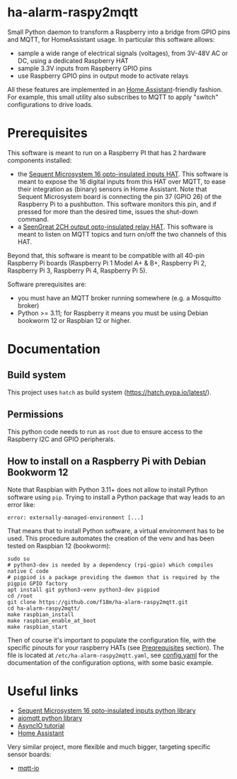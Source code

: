 # ha-alarm-raspy2mqtt

Small Python daemon to transform a Raspberry into a bridge from GPIO pins and MQTT, for HomeAssistant usage.
In particular this software allows:
* sample a wide range of electrical signals (voltages), from 3V-48V AC or DC, using a dedicated Raspberry HAT
* sample 3.3V inputs from Raspberry GPIO pins
* use Raspberry GPIO pins in output mode to activate relays

All these features are implemented in an [Home Assistant](https://www.home-assistant.io/)-friendly fashion.
For example, this small utility also subscribes to MQTT to apply "switch" configurations to drive loads.

# Prerequisites

This software is meant to run on a Raspberry PI that has 2 hardware components installed:
* the [Sequent Microsystem 16 opto-insulated inputs HAT](https://sequentmicrosystems.com/collections/all-io-cards/products/16-universal-inputs-card-for-raspberry-pi).
   This software is meant to expose the 16 digital inputs from this HAT
   over MQTT, to ease their integration as (binary) sensors in Home Assistant.
   Note that Sequent Microsystem board is connecting the pin 37 (GPIO 26) of the Raspberry Pi 
   to a pushbutton. This software monitors this pin, and if pressed for more than the
   desired time, issues the shut-down command.
* a [SeenGreat 2CH output opto-insulated relay HAT](https://seengreat.com/wiki/107/).
   This software is meant to listen on MQTT topics and turn on/off the
   two channels of this HAT.

Beyond that, this software is meant to be compatible with all 40-pin Raspberry Pi boards
(Raspberry Pi 1 Model A+ & B+, Raspberry Pi 2, Raspberry Pi 3, Raspberry Pi 4,
Raspberry Pi 5).

Software prerequisites are:
* you must have an MQTT broker running somewhere (e.g. a Mosquitto broker)
* Python >= 3.11; for Raspberry it means you must be using Debian bookworm 12 or Raspbian 12 or higher.


# Documentation

## Build system

This project uses `hatch` as build system (https://hatch.pypa.io/latest/).

## Permissions

This python code needs to run as `root` due to ensure access to the Raspberry I2C and GPIO peripherals.

## How to install on a Raspberry Pi with Debian Bookworm 12

Note that Raspbian with Python 3.11+ does not allow to install Python software using `pip`.
Trying to install a Python package that way leads to an error like:

```
error: externally-managed-environment [...]
```

That means that to install Python software, a virtual environment has to be used.
This procedure automates the creation of the venv and has been tested on Raspbian 12 (bookworm):

```
sudo su
# python3-dev is needed by a dependency (rpi-gpio) which compiles native C code
# pigpiod is a package providing the daemon that is required by the pigpio GPIO factory
apt install git python3-venv python3-dev pigpiod
cd /root
git clone https://github.com/f18m/ha-alarm-raspy2mqtt.git
cd ha-alarm-raspy2mqtt/
make raspbian_install
make raspbian_enable_at_boot
make raspbian_start
```

Then of course it's important to populate the configuration file, with the specific pinouts for your raspberry HATs
(see [Preqrequisites](#prerequisites) section). The file is located at `/etc/ha-alarm-raspy2mqtt.yaml`, see [config.yaml](config.yaml) for 
the documentation of the configuration options, with some basic example.


# Useful links

* [Sequent Microsystem 16 opto-insulated inputs python library](https://github.com/SequentMicrosystems/16inpind-rpi)
* [aiomqtt python library](https://github.com/sbtinstruments/aiomqtt)
* [AsyncIO tutorial](https://realpython.com/python-concurrency/#asyncio-version)
* [Home Assistant](https://www.home-assistant.io/)

Very similar project, more flexible and much bigger, targeting specific sensor boards:
* [mqtt-io](https://github.com/flyte/mqtt-io)

